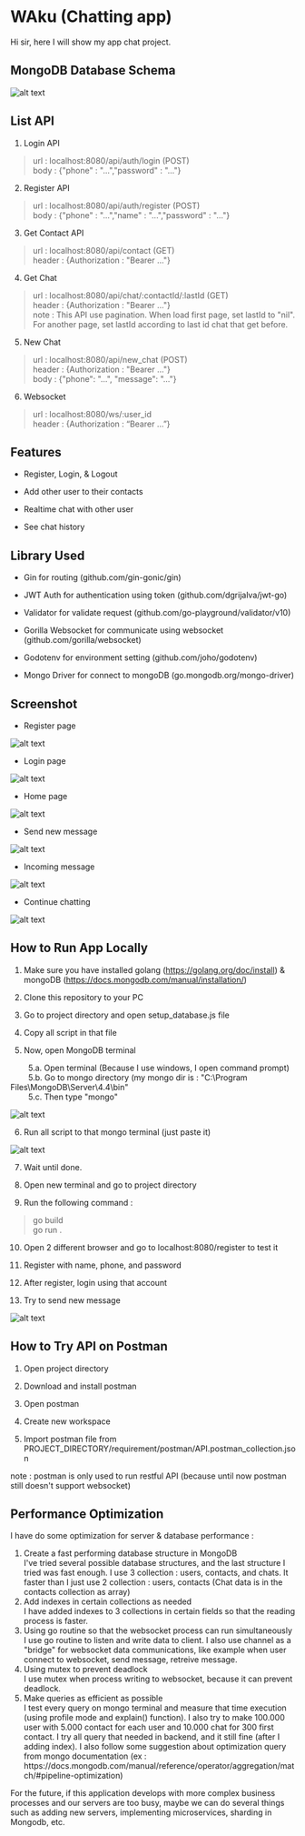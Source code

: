 
  

# WAku (Chatting app)

  

Hi sir, here I will show my app chat project.

  

## MongoDB Database Schema

![alt text](https://raw.githubusercontent.com/ricky7171/test_wa_backend/master/requirement/database/schema.png)

  

## List API

1. Login API

> url : localhost:8080/api/auth/login (POST) <br>
> body : {"phone" : "...","password" : "..."}
  

2. Register API

> url : localhost:8080/api/auth/register (POST) <br>
> body : {"phone" : "...","name" : "...","password" : "..."}
  

3. Get Contact API

> url : localhost:8080/api/contact (GET) <br>
> header : {Authorization : "Bearer ..."}
  

4. Get Chat

>url : localhost:8080/api/chat/:contactId/:lastId (GET) <br>
> header : {Authorization : "Bearer ..."} <br>
> note : This API use pagination. When load first page, set lastId to "nil". For another page, set lastId according to last id chat that get before.

  

5. New Chat

 > url : localhost:8080/api/new_chat (POST) <br>
>header : {Authorization : "Bearer ..."} <br>
>body : {"phone": "...", "message": "..."} 


6. Websocket


>url : localhost:8080/ws/:user_id <br>
>header : {Authorization : “Bearer …”} 

  
  

## Features

  

- Register, Login, & Logout

- Add other user to their contacts

- Realtime chat with other user

- See chat history

  

## Library Used

- Gin for routing (github.com/gin-gonic/gin)

- JWT Auth for authentication using token (github.com/dgrijalva/jwt-go)

- Validator for validate request (github.com/go-playground/validator/v10)

- Gorilla Websocket for communicate using websocket (github.com/gorilla/websocket)

- Godotenv for environment setting (github.com/joho/godotenv)

- Mongo Driver for connect to mongoDB (go.mongodb.org/mongo-driver)

  

## Screenshot

- Register page

![alt text](https://github.com/ricky7171/test_wa_backend/blob/master/requirement/screenshot/register.png?raw=true)

- Login page

![alt text](https://github.com/ricky7171/test_wa_backend/blob/master/requirement/screenshot/login.png?raw=true)

- Home page

![alt text](https://github.com/ricky7171/test_wa_backend/blob/master/requirement/screenshot/home.png?raw=true)

- Send new message

![alt text](https://github.com/ricky7171/test_wa_backend/blob/master/requirement/screenshot/send%20new%20message.png?raw=true)

- Incoming message

![alt text](https://github.com/ricky7171/test_wa_backend/blob/master/requirement/screenshot/first%20incoming%20message.png?raw=true)

- Continue chatting

![alt text](https://github.com/ricky7171/test_wa_backend/blob/master/requirement/screenshot/continue%20chatting.png?raw=true)

## How to Run App Locally

1. Make sure you have installed golang (https://golang.org/doc/install) & mongoDB (https://docs.mongodb.com/manual/installation/)

2. Clone this repository to your PC

3. Go to project directory and open setup_database.js file

4. Copy all script in that file

5. Now, open MongoDB terminal

&nbsp; &nbsp; &nbsp; &nbsp; 5.a. Open terminal (Because I use windows, I open command prompt) <br>
&nbsp; &nbsp; &nbsp; &nbsp; 5.b. Go to mongo directory (my mongo dir is : "C:\Program Files\MongoDB\Server\4.4\bin" <br>
&nbsp; &nbsp; &nbsp; &nbsp; 5.c. Then type "mongo"

![alt text](https://github.com/ricky7171/test_wa_backend/blob/master/requirement/screenshot/open%20mongo.png?raw=true)

6. Run all script to that mongo terminal (just paste it)

![alt text](https://github.com/ricky7171/test_wa_backend/blob/master/requirement/screenshot/run%20setup.png?raw=true)

7. Wait until done.

8. Open new terminal and go to project directory

9. Run the following command :

>go build <br>
>go run .

10. Open 2 different browser and go to localhost:8080/register to test it

11. Register with name, phone, and password

12. After register, login using that account

13. Try to send new message

![alt text](https://github.com/ricky7171/test_wa_backend/blob/master/requirement/screenshot/send%20new%20message.png?raw=true)

  

## How to Try API on Postman

1. Open project directory

2. Download and install postman

3. Open postman

4. Create new workspace

5. Import postman file from PROJECT_DIRECTORY/requirement/postman/API.postman_collection.json

  

note : postman is only used to run restful API (because until now postman still doesn't support websocket)

  

## Performance Optimization

I have do some optimization for server & database performance :
<ol>
  <li>
Create a fast performing database structure in MongoDB <br>
 I've tried several possible database structures, and the last structure I tried was fast enough. I use 3 collection : users, contacts, and chats. It faster than I just use 2 collection : users, contacts (Chat data is in the contacts collection as array)  
  </li>
  <li>
Add indexes in certain collections as needed <br>
 I have added indexes to 3 collections in certain fields so that the reading process is faster.
  </li>
  <li>
Using go routine so that the websocket process can run simultaneously <br>
 I use go routine to listen and write data to client. I also use channel as a "bridge" for websocket data communications, like example when user connect to websocket, send message, retreive message.
  </li>
  <li>
Using mutex to prevent deadlock <br>
I use mutex when process writing to websocket, because it can prevent deadlock.
  </li>
  <li>
Make queries as efficient as possible <br>
I test every query on mongo terminal and measure that time execution (using profile mode and explain() function). I also try to make 100.000 user with 5.000 contact for each user and 10.000 chat for 300 first contact. I try all query that needed in backend, and it still fine (after I adding index). I also follow some suggestion about optimization query from mongo documentation (ex : https://docs.mongodb.com/manual/reference/operator/aggregation/match/#pipeline-optimization)
  </li>
</ol>

  
  

For the future, if this application develops with more complex business processes and our servers are too busy, maybe we can do several things such as adding new servers, implementing microservices, sharding in Mongodb, etc.